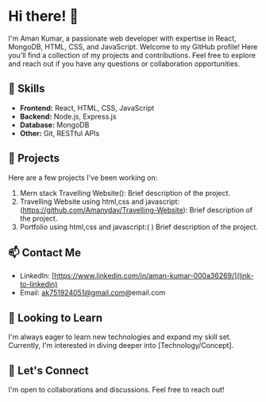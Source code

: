 # Hi there! 👋

I'm Aman Kumar, a passionate web developer with expertise in React, MongoDB, HTML, CSS, and JavaScript. Welcome to my GitHub profile! Here you'll find a collection of my projects and contributions. Feel free to explore and reach out if you have any questions or collaboration opportunities.

## 🚀 Skills

- **Frontend:** React, HTML, CSS, JavaScript
- **Backend:** Node.js, Express.js
- **Database:** MongoDB
- **Other:** Git, RESTful APIs

## 💼 Projects

Here are a few projects I've been working on:

1. Mern stack Travelling Website(): Brief description of the project.
2. Travelling Website using html,css and javascript:(https://github.com/Amanydav/Travelling-Website): Brief description of the project.
3. Portfolio using html,css and javascript:( ) Brief description of the project.

## 📫 Contact Me

- LinkedIn: [https://www.linkedin.com/in/aman-kumar-000a36269/](link-to-linkedin)
- Email: ak751924051@gmail.com@email.com

## 🌱 Looking to Learn

I'm always eager to learn new technologies and expand my skill set. Currently, I'm interested in diving deeper into [Technology/Concept].

## 🤝 Let's Connect

I'm open to collaborations and discussions. Feel free to reach out!

